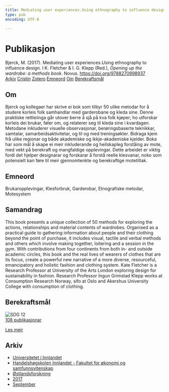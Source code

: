 ```yaml
---
title: Mediating user experiences.Using ethnography to influence design.
type: pub
encoding: UTF-8

---
```

<h1>Publikasjon</h1>
<article id="csl-bib-container-AU2323VP" class="csl-bib-container">
  <div class="csl-bib-body"> <div class="csl-entry">Bjerck, M. (2017). Mediating user experiences.Using ethnography to influence design. I K. Fletcher &#38; I. G. Klepp (Red.), <i>Opening up the wardrobe: a methods book</i>. Novus. <a href="https://doi.org/9788270998937">https://doi.org/9788270998937</a></div> </div>
  <div class="csl-bib-buttons">
    <a href="#taxonomy-article-AU2323VP" alt="archive" class="csl-bib-button">Arkiv</a>
    <a href="https://app.cristin.no/results/show.jsf?id=1494674" alt="Cristin" class="csl-bib-button">Cristin</a>
    <a href="http://zotero.org/groups/5881554/items/AU2323VP" alt="Zotero" class="csl-bib-button">Zotero</a>
    <a href="#keywords-article-AU2323VP" alt="keywords" class="csl-bib-button">Emneord</a>
    <a href="#about-article-AU2323VP" alt="about_pub" class="csl-bib-button">Om</a>
    <a href="#sdg-article-AU2323VP" alt="sdg" class="csl-bib-button">Berekraftsmål</a>
  </div>
  <div id="csl-bib-meta-container-AU2323VP"></div>
</article>
<div id="csl-bib-meta-AU2323VP" class="csl-bib-meta">
  <article id="about-article-AU2323VP" class="about_pub-article">
    <h1>Om</h1>
    Bjerck og kollegaer har skrive ei bok som tilbyr 50 ulike metodar for å studere korleis folk samhandlar med garderobane og kleda sine. Denne praktiske rettleiinga går utover berre å sjå på kva folk kjøper; ho utforskar korleis dei brukar, føler om, og relaterer seg til kleda sine i kvardagen. Metodane inkluderer visuelle observasjonar, berøringsbaserte teknikkar, samtalar, samarbeidsaktivitetar, og til og med treningsøkter. Bidraga kjem frå ulike regionar og både akademiske og ikkje-akademiske kjelder. Boka har som mål å skape ei meir inkluderande og heilskapleg forståing av mote, med vekt på berekraft og mangfaldige opplevingar. Dette arbeidet er viktig fordi det hjelper designarar og forskarar å forstå reelle klesvanar, noko som potensielt kan føre til meir gjennomtenkte og berekraftige motetiltak.
  </article>
  <article id="keywords-article-AU2323VP" class="keywords-article">
    <h1>Emneord</h1>
    Brukaropplevingar, Klesforbruk, Garderobar, Etnografiske metodar, Motesystem
  </article>
  <article id="abstract-article-AU2323VP" class="abstract-article">
    <h1>Samandrag</h1>
    This book presents a unique collection of 50 methods for exploring the actions, relationships and material contents of wardrobes. Organised as a practical guide to gathering information about people and their clothing beyond the point of purchase, it includes visual, tactile and verbal methods and others which involve making together, loitering and a session in the gym. With contributions from four continents from both in- and outside academic circles, this book and the real lives of wearers of clothes that are its focus, create a powerful new narrative of a more diverse, resourceful, emancipatory and holistic fashion and clothing system. Kate Fletcher is a Research Professor at University of the Arts London exploring design for sustainability in fashion. Research Professor Ingun Grimstad Klepp works at Consumption Research Norway, sifo at Oslo and Akershus University College with consumption of clothing.
  </article>
  <article id="sdg-article-AU2323VP" class="sdg-article">
    <h1>Berekraftsmål</h1>
    <div class="sdg-container"><div id="sdg12" class="sdg">
        <img src="{{< params subfolder >}}images/sdg/sdg12_nn.png" class="image" alt="SDG 12">
        <div class="sdg-overlay">
          <a href="/nn/archive/?key=?sdg=12#archive" class="sdg-publication-count"><span>108</span> publikasjonar</a>
          <p><a href="https://fn.no/om-fn/fns-baerekraftsmaal/ansvarlig-forbruk-og-produksjon?lang=nno-NO" class="sdg-read-more">Les meir</a></p>
        </div>
      </div></div>
  </article>
  <article id="taxonomy-article-AU2323VP" class="taxonomy-article">
    <h1>Arkiv</h1>
    <ul>
      <li>
        <a href="/nn/archive/?key=3DCRN523">Universitetet i Innlandet</a>
      </li>
      <li>
        <a href="/nn/archive/?key=DU8Q9LN9">Handelshøgskolen Innlandet - Fakultet for økonomi og samfunnsvitenskap</a>
      </li>
      <li>
        <a href="/nn/archive/?key=IRYXBU4S">Østlandsforskning</a>
      </li>
      <li>
        <a href="/nn/archive/?key=7QNIXLIV">2017</a>
      </li>
      <li>
        <a href="/nn/archive/?key=ZQSFWL6W">September</a>
      </li>
    </ul>
  </article>
</div>
